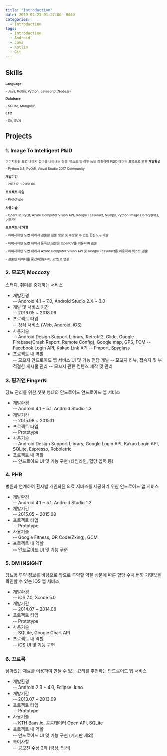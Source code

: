```yaml
---
title: "Introduction"
date: 2019-04-23 01:27:00 -0000
categories: 
  - Introduction
tags:
  - Introduction
  - Android
  - Java
  - Kotlin
  - Git
---
```

## Skills
<div style="font-size:0.75em;">
  <b>Language</b><br/>
  <p>- Java, Kotlin, Python, Javascript(Node.js)</p>
  <b>Database</b> <br/>
  <p>- SQLite, MongoDB</p>
  <b>ETC</b> <br/>
  <p>- Git, SVN</p>
</div>

## Projects
### 1. Image To Intelligent P&ID
<div style="font-size:0.75em;">
이미지화된 도면 내에서 설비를 나타내는 심볼, 텍스트 및 라인 등을 검출하여 P&ID 데이터 포맷으로 변환
  <b>개발환경</b> <br/>
  <p>- Python 3.6, PyQt5, Visual Studio 2017 Community</p>
  <b>개발기간</b> <br/>
  <p>- 2017.12 ~ 2018.06</p>
  <b>프로젝트 타입</b> <br/>
  <p>- Prototype</p>
  <b>사용기술</b> <br/>
  <p>- OpenCV, PyQt, Azure Computer Vision API, Google Tesseract, Numpy, Python Image Library(PIL), SQLite</p>
  <b>프로젝트 내 역할</b> <br/>
  <p>- 이미지화된 도면 내에서 검출할 심볼 생성 및 수정할 수 있는 편집도구 개발</p>
  <p>- 이미지화된 도면 내에서 등록한 심볼을 OpenCV를 이용하여 검출</p>
  <p>- 이미지화된 도면 내에서 Azure Computer Vision API 및 Google Tesseract를 이용하여 텍스트 검출</p>
  <p>- 검출된 데이터를 중간파일(XML 포맷)로 변환</p>
</div>

### 2. 모꼬지 Moccozy
스터디, 취미를 중개하는 서비스
* 개발환경 <br/>
-- Android 4.1 ~ 7.0, Android Studio 2.X ~ 3.0
* 개발 및 서비스 기간 <br/>
-- 2016.05 ~ 2018.06
* 프로젝트 타입 <br/>
-- 정식 서비스 (Web, Android, iOS)
* 사용기술 <br/>
-- Android Design Support Library, Retrofit2, Glide, Google Firebase(Crash Report, Remote Config), Google map, GPS, FCM
-- Facebook Login API, Kakao Link API
-- I'mport, Spyglass
* 프로젝트 내 역할 <br/>
-- 모꼬지 안드로이드 앱 서비스 UI 및 기능 전담 개발
-- 모꼬지 리뷰, 접속자 및 부적절한 게시물 관리
-- 모꼬지 관련 컨텐츠 제작 및 관리

### 3. 핑거앤 FingerN
당뇨 관리를 위한 챗봇 형태의 안드로이드 안드로이드 앱 서비스
* 개발환경 <br/>
-- Android 4.1 ~ 5.1, Android Studio 1.3
* 개발기간 <br/>
-- 2015.08 ~ 2015.11
* 프로젝트 타입 <br/>
-- Prototype
* 사용기술 <br/>
-- Android Design Support Library, Google Login API, Kakao Login API, SQLite, Espresso, Roboletric
* 프로젝트 내 역할 <br/>
-- 안드로이드 UI 및 기능 구현 (타임라인, 혈당 입력 등)

### 4. PHR
병원과 연계하여 환자별 개인화된 의료 서비스를 제공하기 위한 안드로이드 앱 서비스
* 개발환경 <br/>
-- Android 4.1 ~ 5.1, Android Studio 1.3
* 개발기간 <br/>
-- 2015.05 ~ 2015.08
* 프로젝트 타입 <br/>
-- Prototype
* 사용기술 <br/>
-- Google Fitness, QR Code(Zxing), GCM
* 프로젝트 내 역할 <br/>
-- 안드로이드 UI 및 기능 구현

### 5. DM INSIGHT
당뇨병 투약 정보를 바탕으로 앞으로 투약할 약물 성분에 따른 혈당 수치 변화 기댓값을 확인할 수 있는 iOS 앱 서비스
* 개발환경 <br/>
-- iOS 7.0, Xcode 5.0
* 개발기간 <br/>
-- 2014.07 ~ 2014.08
* 프로젝트 타입 <br/>
-- Prototype
* 사용기술 <br/>
-- SQLite, Google Chart API
* 프로젝트 내 역할 <br/>
-- iOS UI 및 기능 구현

### 6. 꼬르륵
남아있는 재료를 이용하여 만들 수 있는 요리를 추천하는 안드로이드 앱 서비스
* 개발환경 <br/>
-- Android 2.3 ~ 4.0, Eclipse Juno
* 개발기간 <br/>
-- 2013.07 ~ 2013.09
* 프로젝트 타입 <br/>
-- Prototype
* 사용기술 <br/>
-- KTH Baas.io, 공공데이터 Open API, SQLite
* 프로젝트 내 역할 <br/>
-- 안드로이드 UI 및 기능 구현 (게시판 제외)
* 특이사항 <br/>
-- 공모전 수상 2회 (금상, 입선)
